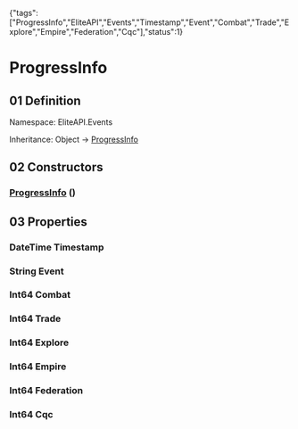 {"tags":["ProgressInfo","EliteAPI","Events","Timestamp","Event","Combat","Trade","Explore","Empire","Federation","Cqc"],"status":1}

# ProgressInfo

## 01 Definition

Namespace: <span class='code'>EliteAPI.Events</span>

Inheritance: <span class='code'>Object</span> → <span class='code'>[ProgressInfo](../../EliteAPI/Events/ProgressInfo.html)</span>

## 02 Constructors

### <span class='code'>[ProgressInfo](../../EliteAPI/Events/ProgressInfo.html)</span> ()

## 03 Properties

### <span class='code'>DateTime</span> Timestamp

### <span class='code'>String</span> Event

### <span class='code'>Int64</span> Combat

### <span class='code'>Int64</span> Trade

### <span class='code'>Int64</span> Explore

### <span class='code'>Int64</span> Empire

### <span class='code'>Int64</span> Federation

### <span class='code'>Int64</span> Cqc

